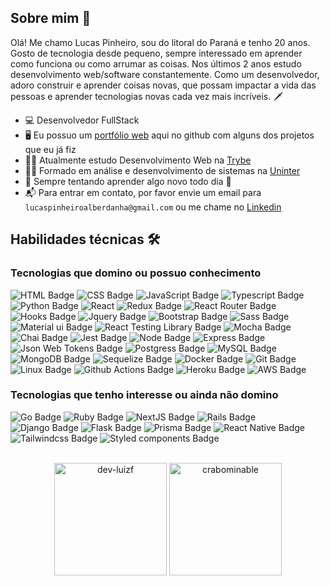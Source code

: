 ## Sobre mim 👋

Olá! Me chamo Lucas Pinheiro, sou do litoral do Paraná e tenho 20 anos. Gosto de tecnologia desde pequeno, sempre interessado em aprender como funciona ou como arrumar as coisas. Nos últimos 2 anos estudo desenvolvimento web/software constantemente. Como um desenvolvedor, adoro construir e aprender coisas novas, que possam impactar a vida das pessoas e aprender tecnologias novas cada vez mais incríveis. 🗡

- 💻 Desenvolvedor FullStack 
- 🖥 Eu possuo um <a href="https://crabominable.github.io/" target="_blank">portfólio web</a> aqui no github com alguns dos projetos que eu já fiz 
- 👨‍💻 Atualmente estudo Desenvolvimento Web na [Trybe](https://www.betrybe.com/)
- 👨‍🎓 Formado em análise e desenvolvimento de sistemas na [Uninter](https://www.uninter.com/)
- 📑 Sempre tentando aprender algo novo todo dia 🔎
- 📬 Para entrar em contato, por favor envie um email para `lucaspinheiroalberdanha@gmail.com` ou me chame no [Linkedin](linkedin.com/in/lucas-pinheiro-alberdanha)

## Habilidades técnicas 🛠

### Tecnologias que domino ou possuo conhecimento

![HTML Badge](https://img.shields.io/badge/-HTML-E34F26?style=for-the-badge&logo=html5&logoColor=white)
![CSS Badge](https://img.shields.io/badge/-CSS-1572B6?style=for-the-badge&logo=css3&logoColor=white)
![JavaScript Badge](https://img.shields.io/badge/-JavaScript-FCC624?style=for-the-badge&logo=JavaScript&logoColor=323330)
![Typescript Badge](https://img.shields.io/badge/Typescript-blue?style=for-the-badge&logo=typescript&logoColor=white)
![Python Badge](https://img.shields.io/badge/Python-3776AB?style=for-the-badge&logo=python&logoColor=white)
![React](https://img.shields.io/badge/react-%2320232a.svg?style=for-the-badge&logo=react&logoColor=%2361DAFB)
![Redux Badge](https://img.shields.io/badge/Redux-593D88?style=for-the-badge&logo=redux&logoColor=white)
![React Router Badge](https://img.shields.io/badge/React_Router-CA4245?style=for-the-badge&logo=react-router&logoColor=white)
![Hooks Badge](https://img.shields.io/badge/-Hooks-404040.svg?style=for-the-badge&logo=React&logoColor=%2361DAFB)
![Jquery Badge](https://img.shields.io/badge/jQuery-0769AD?style=for-the-badge&logo=jquery&logoColor=white)
![Bootstrap Badge](https://img.shields.io/badge/Bootstrap-563D7C?style=for-the-badge&logo=bootstrap&logoColor=white)
![Sass Badge](https://img.shields.io/badge/sass-%2320232a.svg?style=for-the-badge&logo=sass&logoColor=d93b94)
![Material ui Badge](https://img.shields.io/badge/Material--UI-0081CB?style=for-the-badge&logo=material-ui&logoColor=white)
![React Testing Library Badge](https://img.shields.io/badge/testing%20library-323330?style=for-the-badge&logo=testing-library&logoColor=red)
![Mocha Badge](https://img.shields.io/badge/Mocha-8a6343?style=for-the-badge&logo=mocha&logoColor=white)
![Chai Badge](https://img.shields.io/badge/Chai-f7e9c8?style=for-the-badge&logo=mocha&logoColor=a84d45)
![Jest Badge](https://img.shields.io/badge/-Jest-C21325?style=for-the-badge&logo=jest&logoColor=white)
![Node Badge](https://img.shields.io/badge/-Node.js-339933?style=for-the-badge&logo=node.js&logoColor=white)
![Express Badge](https://img.shields.io/badge/-Express.js-green?style=for-the-badge&logo=Express&logoColor=black)
![Json Web Tokens Badge](https://img.shields.io/badge/json%20web%20tokens-323330?style=for-the-badge&logo=json-web-tokens&logoColor=pink)
![Postgress Badge](https://img.shields.io/badge/PostgreSQL-316192?style=for-the-badge&logo=postgresql&logoColor=white)
![MySQL Badge](https://img.shields.io/badge/MySQL-00000F?style=for-the-badge&logo=mysql&logoColor=white)
![MongoDB Badge](https://img.shields.io/badge/MongoDB-4EA94B?style=for-the-badge&logo=mongodb&logoColor=white)
![Sequelize Badge](https://img.shields.io/badge/sequelize-323330?style=for-the-badge&logo=sequelize&logoColor=blue)
![Docker Badge](https://img.shields.io/badge/Docker-082135?style=for-the-badge&logo=Docker&logoColor=blue)
![Git Badge](https://img.shields.io/badge/-Git-F05032?style=for-the-badge&logo=git&logoColor=white)
![Linux Badge](https://img.shields.io/badge/-Linux-FCC624?style=for-the-badge&logo=Linux&logoColor=black)
![Github Actions Badge](https://img.shields.io/badge/GitHub_Actions-2088FF?style=for-the-badge&logo=github-actions&logoColor=white)
![Heroku Badge](https://img.shields.io/badge/Heroku-430098?style=for-the-badge&logo=heroku&logoColor=white)
![AWS Badge](https://img.shields.io/badge/Amazon_AWS-FF9900?style=for-the-badge&logo=amazonaws&logoColor=white)

### Tecnologias que tenho interesse ou ainda não domino

![Go Badge](https://img.shields.io/badge/Go-00ADD8?style=for-the-badge&logo=go&logoColor=white)
![Ruby Badge](https://img.shields.io/badge/Ruby-CC342D?style=for-the-badge&logo=ruby&logoColor=white)
![NextJS Badge](https://img.shields.io/badge/Next.js-8c8c8c?style=for-the-badge&logo=nextdotjs&logoColor=white)
![Rails Badge](https://img.shields.io/badge/Ruby_on_Rails-CC0000?style=for-the-badge&logo=ruby-on-rails&logoColor=white)
![Django Badge](https://img.shields.io/badge/Django-092E20?style=for-the-badge&logo=django&logoColor=white)
![Flask Badge](https://img.shields.io/badge/Flask-000000?style=for-the-badge&logo=flask&logoColor=white)
![Prisma Badge](https://img.shields.io/badge/-Prisma-eeeeee?style=for-the-badge&logo=prisma&logoColor=0c344b)
![React Native Badge](https://img.shields.io/badge/react_native-%2320232a.svg?style=for-the-badge&logo=react&logoColor=%2361DAFB)
![Tailwindcss Badge](https://img.shields.io/badge/Tailwind_CSS-38B2AC?style=for-the-badge&logo=tailwind-css&logoColor=white)
![Styled components Badge](https://img.shields.io/badge/styled--components-DB7093?style=for-the-badge&logo=styled-components&logoColor=white)

</br>
<div align="center"> 
  <img height="180em" src="https://github-readme-stats.vercel.app/api?username=crabominable&show_icons=true&theme=react" alt="dev-luizf" />
  <img height="180em" src="https://github-readme-stats.vercel.app/api/top-langs/?username=crabominable&layout=compact&theme=react" alt="crabominable" />
</div>
